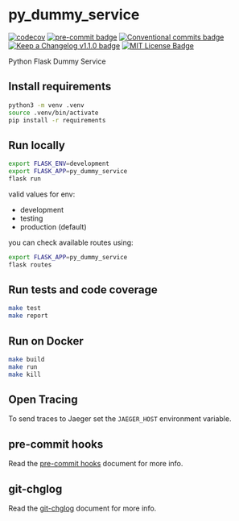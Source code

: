 # py_dummy_service

[![codecov](https://codecov.io/gh/bcochofel/py_dummy_service/branch/main/graph/badge.svg)](https://codecov.io/gh/bcochofel/py_dummy_service)
[![pre-commit badge][pre-commit-badge]][pre-commit] [![Conventional commits badge][conventional-commits-badge]][conventional-commits] [![Keep a Changelog v1.1.0 badge][keep-a-changelog-badge]][keep-a-changelog] [![MIT License Badge][license-badge]][license]

Python Flask Dummy Service

## Install requirements

```bash
python3 -m venv .venv
source .venv/bin/activate
pip install -r requirements
```

## Run locally

```bash
export FLASK_ENV=development
export FLASK_APP=py_dummy_service
flask run
```

valid values for env:

* development
* testing
* production (default)

you can check available routes using:

```bash
export FLASK_APP=py_dummy_service
flask routes
```

## Run tests and code coverage

```bash
make test
make report
```

## Run on Docker

```bash
make build
make run
make kill
```

## Open Tracing

To send traces to Jaeger set the `JAEGER_HOST` environment variable.

## pre-commit hooks

Read the [pre-commit hooks](docs/pre-commit-hooks.md) document for more info.

## git-chglog

Read the [git-chglog](docs/git-chlog.md) document for more info.

[pre-commit]: https://github.com/pre-commit/pre-commit
[pre-commit-badge]: https://img.shields.io/badge/pre--commit-enabled-brightgreen?logo=pre-commit&logoColor=white
[conventional-commits-badge]: https://img.shields.io/badge/Conventional%20Commits-1.0.0-green.svg
[conventional-commits]: https://conventionalcommits.org
[keep-a-changelog-badge]: https://img.shields.io/badge/changelog-Keep%20a%20Changelog%20v1.1.0-%23E05735
[keep-a-changelog]: https://keepachangelog.com/en/1.0.0/
[license]: ./LICENSE
[license-badge]: https://img.shields.io/badge/license-MIT-green.svg
[changelog]: ./CHANGELOG.md
[changelog-badge]: https://img.shields.io/badge/changelog-Keep%20a%20Changelog%20v1.1.0-%23E05735
